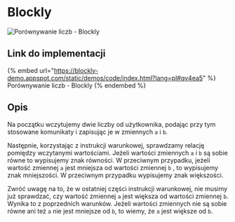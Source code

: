 # Blockly

![Porównywanie liczb - Blockly](<../../../.gitbook/assets/image (9).png>)

## Link do implementacji

{% embed url="https://blockly-demo.appspot.com/static/demos/code/index.html?lang=pl#qv4ea5" %}
Porównywanie liczb - Blockly
{% endembed %}

## Opis

Na początku wczytujemy dwie liczby od użytkownika, podając przy tym stosowane komunikaty i zapisując je w zmiennych `a` i `b`.

Następnie, korzystając z instrukcji warunkowej, sprawdzamy relację pomiędzy wczytanymi wartościami. Jeżeli wartości zmiennych `a` i `b` są sobie równe to wypisujemy znak równości. W przeciwnym przypadku, jeżeli wartość zmiennej `a` jest mniejsza od wartości zmiennej `b` , to wypisujemy znak mniejszości. W przeciwnym przypadku wypisujemy znak większości.

Zwróć uwagę na to, że w ostatniej części instrukcji warunkowej, nie musimy już sprawdzać, czy wartość zmiennej `a` jest większa od wartości zmiennej `b`. Wynika to z poprzednich warunków. Jeżeli wartości zmiennych nie są sobie równe ani też `a` nie jest mniejsze od `b`, to wiemy, że `a` jest większe od `b`.
